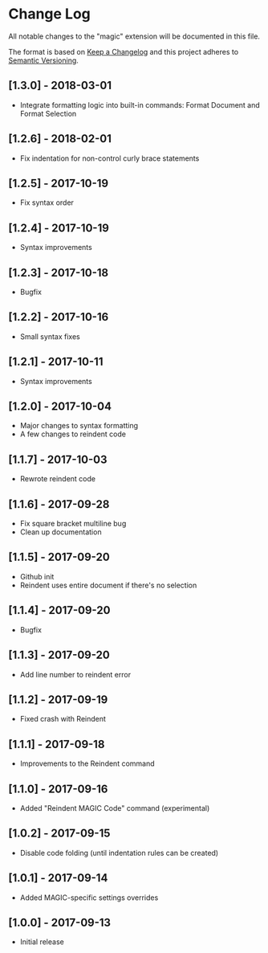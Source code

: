 # Change Log
All notable changes to the "magic" extension will be documented in this file.

The format is based on [Keep a Changelog](http://keepachangelog.com/en/1.0.0/)
and this project adheres to [Semantic Versioning](http://semver.org/spec/v2.0.0.html).

## [1.3.0] - 2018-03-01
- Integrate formatting logic into built-in commands: Format Document and Format Selection

## [1.2.6] - 2018-02-01
- Fix indentation for non-control curly brace statements

## [1.2.5] - 2017-10-19
- Fix syntax order

## [1.2.4] - 2017-10-19
- Syntax improvements

## [1.2.3] - 2017-10-18
- Bugfix

## [1.2.2] - 2017-10-16
- Small syntax fixes

## [1.2.1] - 2017-10-11
- Syntax improvements

## [1.2.0] - 2017-10-04
- Major changes to syntax formatting
- A few changes to reindent code

## [1.1.7] - 2017-10-03
- Rewrote reindent code

## [1.1.6] - 2017-09-28
- Fix square bracket multiline bug
- Clean up documentation

## [1.1.5] - 2017-09-20
- Github init
- Reindent uses entire document if there's no selection

## [1.1.4] - 2017-09-20
- Bugfix

## [1.1.3] - 2017-09-20
- Add line number to reindent error

## [1.1.2] - 2017-09-19
- Fixed crash with Reindent

## [1.1.1] - 2017-09-18
- Improvements to the Reindent command

## [1.1.0] - 2017-09-16
- Added "Reindent MAGIC Code" command (experimental)

## [1.0.2] - 2017-09-15
- Disable code folding (until indentation rules can be created)

## [1.0.1] - 2017-09-14
- Added MAGIC-specific settings overrides

## [1.0.0] - 2017-09-13
- Initial release
